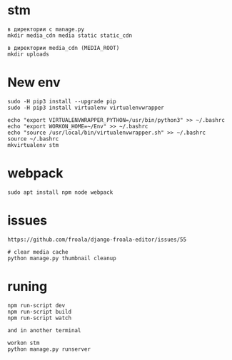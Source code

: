 # stm
	в директории с manage.py
	mkdir media_cdn media static static_cdn

	в директории media_cdn (MEDIA_ROOT)
	mkdir uploads

# New env
	sudo -H pip3 install --upgrade pip
	sudo -H pip3 install virtualenv virtualenvwrapper

	echo "export VIRTUALENVWRAPPER_PYTHON=/usr/bin/python3" >> ~/.bashrc
	echo "export WORKON_HOME=~/Env" >> ~/.bashrc
	echo "source /usr/local/bin/virtualenvwrapper.sh" >> ~/.bashrc
	source ~/.bashrc
	mkvirtualenv stm

# webpack
	sudo apt install npm node webpack

# issues
	https://github.com/froala/django-froala-editor/issues/55

	# clear media cache
	python manage.py thumbnail cleanup

# runing
	npm run-script dev
	npm run-script build
	npm run-script watch

	and in another terminal

	workon stm
	python manage.py runserver